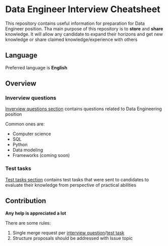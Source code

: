 # Data Engineer Interview Cheatsheet

This repository contains useful information for preparation for Data Engineer position. Tha main purpose of this repository is to **store** and **share** knowledge. It will allow any candidate to expand their horizons and get new knowledge or share claimed knowledge/experience with others

## Language

Preferred language is **English**

## Overview

### Inverview questions

[Inverview questions section](./interview/) contains questions related to Data Engineering position

Common ones are:

* Computer science
* SQL
* Python
* Data modeling
* Frameworks (coming soon)

### Test tasks

[Test tasks section](./test_tasks/) contains test tasks that were sent to candidates to evaluate their knowledge from perspective of practical abilities

## Contribution

**Any help is appreciated a lot**

There are some rules:

1. Single merge request per [interview question](#inverview-questions)/[test task](#test-tasks)
2. Structure proposals should be addressed with Issue topic
